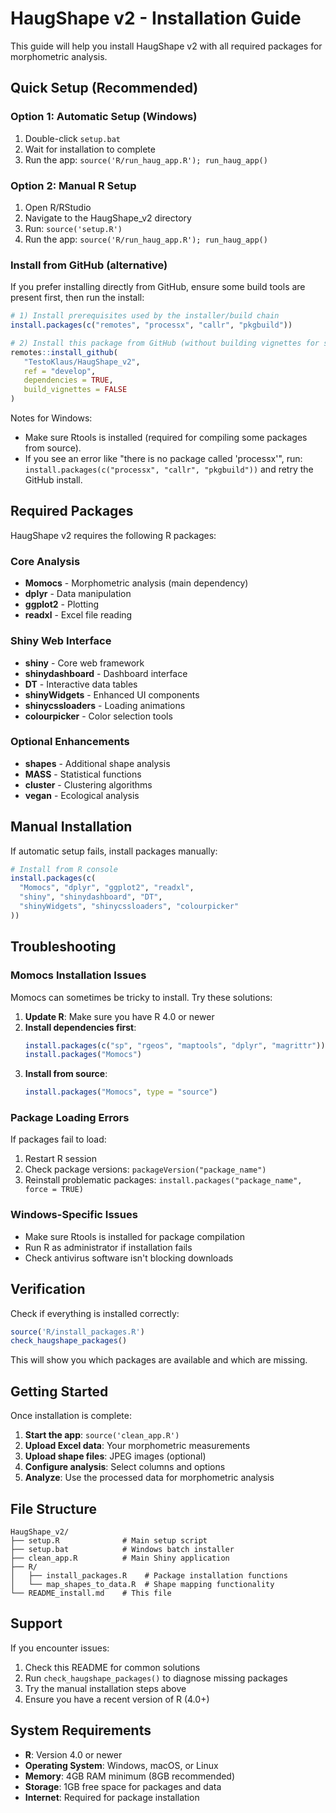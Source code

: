 # HaugShape v2 - Installation Guide

This guide will help you install HaugShape v2 with all required packages for morphometric analysis.

## Quick Setup (Recommended)

### Option 1: Automatic Setup (Windows)
1. Double-click `setup.bat`
2. Wait for installation to complete
3. Run the app: `source('R/run_haug_app.R'); run_haug_app()`

### Option 2: Manual R Setup
1. Open R/RStudio
2. Navigate to the HaugShape_v2 directory
3. Run: `source('setup.R')`
4. Run the app: `source('R/run_haug_app.R'); run_haug_app()`

### Install from GitHub (alternative)
If you prefer installing directly from GitHub, ensure some build tools are present first, then run the install:

```r
# 1) Install prerequisites used by the installer/build chain
install.packages(c("remotes", "processx", "callr", "pkgbuild"))

# 2) Install this package from GitHub (without building vignettes for speed)
remotes::install_github(
   "TestoKlaus/HaugShape_v2",
   ref = "develop",
   dependencies = TRUE,
   build_vignettes = FALSE
)
```

Notes for Windows:
- Make sure Rtools is installed (required for compiling some packages from source).
- If you see an error like "there is no package called 'processx'", run:
   `install.packages(c("processx", "callr", "pkgbuild"))` and retry the GitHub install.

## Required Packages

HaugShape v2 requires the following R packages:

### Core Analysis
- **Momocs** - Morphometric analysis (main dependency)
- **dplyr** - Data manipulation
- **ggplot2** - Plotting
- **readxl** - Excel file reading

### Shiny Web Interface
- **shiny** - Core web framework
- **shinydashboard** - Dashboard interface
- **DT** - Interactive data tables
- **shinyWidgets** - Enhanced UI components
- **shinycssloaders** - Loading animations
- **colourpicker** - Color selection tools

### Optional Enhancements
- **shapes** - Additional shape analysis
- **MASS** - Statistical functions
- **cluster** - Clustering algorithms
- **vegan** - Ecological analysis

## Manual Installation

If automatic setup fails, install packages manually:

```r
# Install from R console
install.packages(c(
  "Momocs", "dplyr", "ggplot2", "readxl",
  "shiny", "shinydashboard", "DT", 
  "shinyWidgets", "shinycssloaders", "colourpicker"
))
```

## Troubleshooting

### Momocs Installation Issues
Momocs can sometimes be tricky to install. Try these solutions:

1. **Update R**: Make sure you have R 4.0 or newer
2. **Install dependencies first**:
   ```r
   install.packages(c("sp", "rgeos", "maptools", "dplyr", "magrittr"))
   install.packages("Momocs")
   ```
3. **Install from source**:
   ```r
   install.packages("Momocs", type = "source")
   ```

### Package Loading Errors
If packages fail to load:
1. Restart R session
2. Check package versions: `packageVersion("package_name")`
3. Reinstall problematic packages: `install.packages("package_name", force = TRUE)`

### Windows-Specific Issues
- Make sure Rtools is installed for package compilation
- Run R as administrator if installation fails
- Check antivirus software isn't blocking downloads

## Verification

Check if everything is installed correctly:

```r
source('R/install_packages.R')
check_haugshape_packages()
```

This will show you which packages are available and which are missing.

## Getting Started

Once installation is complete:

1. **Start the app**: `source('clean_app.R')`
2. **Upload Excel data**: Your morphometric measurements
3. **Upload shape files**: JPEG images (optional)
4. **Configure analysis**: Select columns and options
5. **Analyze**: Use the processed data for morphometric analysis

## File Structure

```
HaugShape_v2/
├── setup.R              # Main setup script
├── setup.bat            # Windows batch installer
├── clean_app.R          # Main Shiny application
├── R/
│   ├── install_packages.R    # Package installation functions
│   └── map_shapes_to_data.R  # Shape mapping functionality
└── README_install.md    # This file
```

## Support

If you encounter issues:
1. Check this README for common solutions
2. Run `check_haugshape_packages()` to diagnose missing packages
3. Try the manual installation steps above
4. Ensure you have a recent version of R (4.0+)

## System Requirements

- **R**: Version 4.0 or newer
- **Operating System**: Windows, macOS, or Linux
- **Memory**: 4GB RAM minimum (8GB recommended)
- **Storage**: 1GB free space for packages and data
- **Internet**: Required for package installation